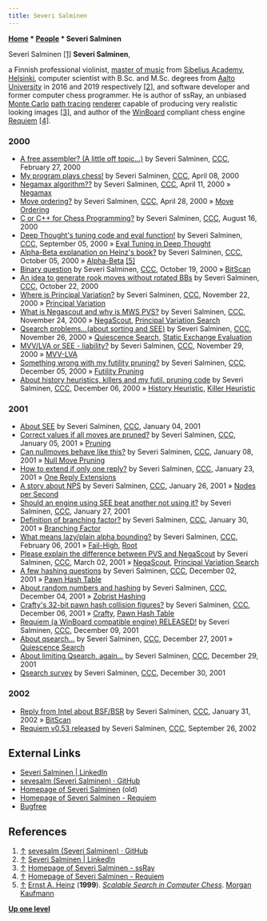 ```yaml
---
title: Severi Salminen
---
```

**[Home](Home "Home") \* [People](People "People") \* Severi Salminen**



 [](https://github.com/sevesalm) Severi Salminen <a id="cite-note-1" href="#cite-ref-1">[1]</a> 
**Severi Salminen**,  

a Finnish professional violinist, [master of music](https://en.wikipedia.org/wiki/Master_of_Music) from [Sibelius Academy](https://en.wikipedia.org/wiki/Sibelius_Academy), [Helsinki](https://en.wikipedia.org/wiki/Helsinki), 
 computer scientist with B.Sc. and M.Sc. degrees from [Aalto University](https://en.wikipedia.org/wiki/Aalto_University) in 2016 and 2019 respectively <a id="cite-note-2" href="#cite-ref-2">[2]</a>, and software developer and former computer chess programmer. He is author of ssRay, an unbiased [Monte Carlo](https://en.wikipedia.org/wiki/Monte_Carlo_method) [path tracing](https://en.wikipedia.org/wiki/Path_tracing) [renderer](https://en.wikipedia.org/wiki/Rendering_%28computer_graphics%29) capable of producing very realistic looking images <a id="cite-note-3" href="#cite-ref-3">[3]</a>, 
and author of the [WinBoard](WinBoard "WinBoard") compliant chess engine [Requiem](Requiem "Requiem") <a id="cite-note-4" href="#cite-ref-4">[4]</a>. 



### 2000


* [A free assembler? (A little off topic...)](https://www.stmintz.com/ccc/index.php?id=99229) by Severi Salminen, [CCC](CCC "CCC"), February 27, 2000
* [My program plays chess!](https://www.stmintz.com/ccc/index.php?id=105063) by Severi Salminen, [CCC](CCC "CCC"), April 08, 2000
* [Negamax algorithm??](https://www.stmintz.com/ccc/index.php?id=105506) by Severi Salminen, [CCC](CCC "CCC"), April 11, 2000 » [Negamax](Negamax "Negamax")
* [Move ordering?](https://www.stmintz.com/ccc/index.php?id=108325) by Severi Salminen, [CCC](CCC "CCC"), April 28, 2000 » [Move Ordering](Move_Ordering "Move Ordering")
* [C or C++ for Chess Programming?](https://www.stmintz.com/ccc/index.php?id=124718) by Severi Salminen, [CCC](CCC "CCC"), August 16, 2000
* [Deep Thought's tuning code and eval function!](https://www.stmintz.com/ccc/index.php?id=128297) by Severi Salminen, [CCC](CCC "CCC"), September 05, 2000 » [Eval Tuning in Deep Thought](Eval_Tuning_in_Deep_Thought "Eval Tuning in Deep Thought")
* [Alpha-Beta explanation on Heinz's book?](https://www.stmintz.com/ccc/index.php?id=131537) by Severi Salminen, [CCC](CCC "CCC"), October 05, 2000 » [Alpha-Beta](Alpha-Beta "Alpha-Beta") <a id="cite-note-5" href="#cite-ref-5">[5]</a>
* [Binary question](https://www.stmintz.com/ccc/index.php?id=134077) by Severi Salminen, [CCC](CCC "CCC"), October 19, 2000 » [BitScan](BitScan "BitScan")
* [An idea to generate rook moves without rotated BBs](https://www.stmintz.com/ccc/index.php?id=134490) by Severi Salminen, [CCC](CCC "CCC"), October 22, 2000
* [Where is Principal Variation?](https://www.stmintz.com/ccc/index.php?id=140514) by Severi Salminen, [CCC](CCC "CCC"), November 22, 2000 » [Principal Variation](Principal_Variation "Principal Variation")
* [What is Negascout and why is MWS PVS?](https://www.stmintz.com/ccc/index.php?id=140872) by Severi Salminen, [CCC](CCC "CCC"), November 24, 2000 » [NegaScout](NegaScout "NegaScout"), [Principal Variation Search](Principal_Variation_Search "Principal Variation Search")
* [Qsearch problems...(about sorting and SEE)](https://www.stmintz.com/ccc/index.php?id=141230) by Severi Salminen, [CCC](CCC "CCC"), November 26, 2000 » [Quiescence Search](Quiescence_Search "Quiescence Search"), [Static Exchange Evaluation](Static_Exchange_Evaluation "Static Exchange Evaluation")
* [MVV/LVA or SEE - liability?](https://www.stmintz.com/ccc/index.php?id=141813) by Severi Salminen, [CCC](CCC "CCC"), November 29, 2000 » [MVV-LVA](MVV-LVA "MVV-LVA")
* [Something wrong with my futility pruning?](https://www.stmintz.com/ccc/index.php?id=143040) by Severi Salminen, [CCC](CCC "CCC"), December 05, 2000 » [Futility Pruning](Futility_Pruning "Futility Pruning")
* [About history heuristics, killers and my futil. pruning code](https://www.stmintz.com/ccc/index.php?id=143331) by Severi Salminen, [CCC](CCC "CCC"), December 06, 2000 » [History Heuristic](History_Heuristic "History Heuristic"), [Killer Heuristic](Killer_Heuristic "Killer Heuristic")


### 2001


* [About SEE](https://www.stmintz.com/ccc/index.php?id=147977) by Severi Salminen, [CCC](CCC "CCC"), January 04, 2001
* [Correct values if all moves are pruned?](https://www.stmintz.com/ccc/index.php?id=148308) by Severi Salminen, [CCC](CCC "CCC"), January 05, 2001 » [Pruning](Pruning "Pruning")
* [Can nullmoves behave like this?](https://www.stmintz.com/ccc/index.php?id=148745) by Severi Salminen, [CCC](CCC "CCC"), January 08, 2001 » [Null Move Pruning](Null_Move_Pruning "Null Move Pruning")
* [How to extend if only one reply?](https://www.stmintz.com/ccc/index.php?id=151549) by Severi Salminen, [CCC](CCC "CCC"), January 23, 2001 » [One Reply Extensions](One_Reply_Extensions "One Reply Extensions")
* [A story about NPS](https://www.stmintz.com/ccc/index.php?id=152094) by Severi Salminen, [CCC](CCC "CCC"), January 26, 2001 » [Nodes per Second](Nodes_per_Second "Nodes per Second")
* [Should an engine using SEE beat another not using it?](https://www.stmintz.com/ccc/index.php?id=152256) by Severi Salminen, [CCC](CCC "CCC"), January 27, 2001
* [Definition of branching factor?](https://www.stmintz.com/ccc/index.php?id=152665) by Severi Salminen, [CCC](CCC "CCC"), January 30, 2001 » [Branching Factor](Branching_Factor "Branching Factor")
* [What means lazy/plain alpha bounding?](https://www.stmintz.com/ccc/index.php?id=153648) by Severi Salminen, [CCC](CCC "CCC"), February 06, 2001 » [Fail-High](Fail-High "Fail-High"), [Root](Root "Root")
* [Please explain the difference between PVS and NegaScout](https://www.stmintz.com/ccc/index.php?id=156886) by Severi Salminen, [CCC](CCC "CCC"), March 02, 2001 » [NegaScout](NegaScout "NegaScout"), [Principal Variation Search](Principal_Variation_Search "Principal Variation Search")
* [A few hashing questions](https://www.stmintz.com/ccc/index.php?id=200037) by Severi Salminen, [CCC](CCC "CCC"), December 02, 2001 » [Pawn Hash Table](Pawn_Hash_Table "Pawn Hash Table")
* [About random numbers and hashing](https://www.stmintz.com/ccc/index.php?id=200366) by Severi Salminen, [CCC](CCC "CCC"), December 04, 2001 » [Zobrist Hashing](Zobrist_Hashing "Zobrist Hashing")
* [Crafty's 32-bit pawn hash collision figures?](https://www.stmintz.com/ccc/index.php?id=200800) by Severi Salminen, [CCC](CCC "CCC"), December 06, 2001 » [Crafty](Crafty "Crafty"), [Pawn Hash Table](Pawn_Hash_Table "Pawn Hash Table")
* [Requiem (a WinBoard compatible engine) RELEASED!](https://www.stmintz.com/ccc/index.php?id=201192) by Severi Salminen, [CCC](CCC "CCC"), December 09, 2001
* [About qsearch...](https://www.stmintz.com/ccc/index.php?id=203771) by Severi Salminen, [CCC](CCC "CCC"), December 27, 2001 » [Quiescence Search](Quiescence_Search "Quiescence Search")
* [About limiting Qsearch, again...](https://www.stmintz.com/ccc/index.php?id=204243) by Severi Salminen, [CCC](CCC "CCC"), December 29, 2001
* [Qsearch survey](https://www.stmintz.com/ccc/index.php?id=204492) by Severi Salminen, [CCC](CCC "CCC"), December 30, 2001


### 2002


* [Reply from Intel about BSF/BSR](https://www.stmintz.com/ccc/index.php?id=211203) by Severi Salminen, [CCC](CCC "CCC"), January 31, 2002 » [BitScan](BitScan "BitScan")
* [Requiem v0.53 released](https://www.stmintz.com/ccc/index.php?id=254431) by Severi Salminen, [CCC](CCC "CCC"), September 26, 2002


## External Links


* [Severi Salminen | LinkedIn](https://www.linkedin.com/in/severi-salminen/)
* [sevesalm (Severi Salminen) · GitHub](https://github.com/sevesalm)
* [Homepage of Severi Salminen](http://www.saunalahti.fi/~sevesalm/index.php) (old)
* [Homepage of Severi Salminen - Requiem](http://www.saunalahti.fi/~sevesalm/Requiem.php)
* [Bugfree](https://bugfree.fi/)


## References


1. <a id="cite-ref-1" href="#cite-note-1">↑</a> [sevesalm (Severi Salminen) · GitHub](https://github.com/sevesalm)
2. <a id="cite-ref-2" href="#cite-note-2">↑</a> [Severi Salminen | LinkedIn](https://www.linkedin.com/in/severi-salminen/)
3. <a id="cite-ref-3" href="#cite-note-3">↑</a> [Homepage of Severi Salminen - ssRay](http://www.saunalahti.fi/~sevesalm/ssRay/ssRay.php)
4. <a id="cite-ref-4" href="#cite-note-4">↑</a> [Homepage of Severi Salminen - Requiem](http://www.saunalahti.fi/~sevesalm/Requiem.php)
5. <a id="cite-ref-5" href="#cite-note-5">↑</a> [Ernst A. Heinz](Ernst_A._Heinz "Ernst A. Heinz") (**1999**). *[Scalable Search in Computer Chess](http://people.csail.mit.edu/heinz/node1.html#scale-cchess)*. [Morgan Kaufmann](https://en.wikipedia.org/wiki/Morgan_Kaufmann)

**[Up one level](People "People")**







 
